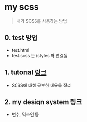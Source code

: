 # my scss
> 내가 SCSS를 사용하는 방법

## 0. test 방법
- test.html
- test.scss 는 /styles 와 연결됨

## 1. tutorial [링크]()
- SCSS에 대해 공부한 내용을 정리

## 2. my design system [링크]()
- 변수, 믹스인 등
